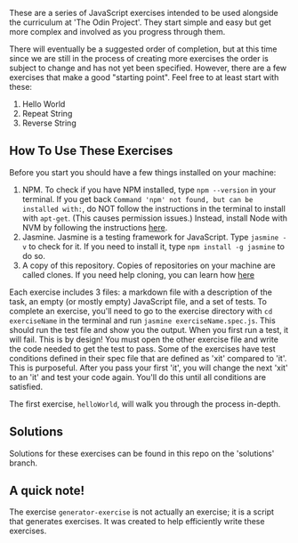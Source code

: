 These are a series of JavaScript exercises intended to be used alongside the curriculum at 'The Odin Project'. They start simple and easy but get more complex and involved as you progress through them.

There will eventually be a suggested order of completion, but at this time since we are still in the process of creating more exercises the order is subject to change and has not yet been specified. However, there are a few exercises that make a good "starting point". Feel free to at least start with these:

1. Hello World
2. Repeat String
3. Reverse String

## How To Use These Exercises
Before you start you should have a few things installed on your machine:
1. NPM. To check if you have NPM installed, type `npm --version` in your terminal. If you get back `Command 'npm' not found, but can be installed with:`, do NOT follow the instructions in the terminal to install with `apt-get`. (This causes permission issues.) Instead, install Node with NVM by following the instructions [here](https://github.com/TheOdinProject/curriculum/blob/master/foundations/installations/installing_node.md).
2. Jasmine. Jasmine is a testing framework for JavaScript. Type `jasmine -v` to check for it. If you need to install it, type `npm install -g jasmine` to do so.
3. A copy of this repository. Copies of repositories on your machine are called clones. If you need help cloning, you can learn how [here](https://docs.github.com/en/free-pro-team@latest/github/creating-cloning-and-archiving-repositories/duplicating-a-repository)

Each exercise includes 3 files: a markdown file with a description of the task, an empty (or mostly empty) JavaScript file, and a set of tests. To complete an exercise, you'll need to go to the exercise directory with `cd exerciseName` in the terminal and run `jasmine exerciseName.spec.js`. This should run the test file and show you the output. When you first run a test, it will fail. This is by design! You must open the other exercise file and write the code needed to get the test to pass. Some of the exercises have test conditions defined in their spec file that are defined as 'xit' compared to 'it'. This is purposeful. After you pass your first 'it', you will change the next 'xit' to an 'it' and test your code again. You'll do this until all conditions are satisfied.

The first exercise, `helloWorld`, will walk you through the process in-depth.

## Solutions

Solutions for these exercises can be found in this repo on the 'solutions' branch.

## A quick note!

The exercise `generator-exercise` is not actually an exercise; it is a script that generates exercises. It was created to help efficiently write these exercises.
